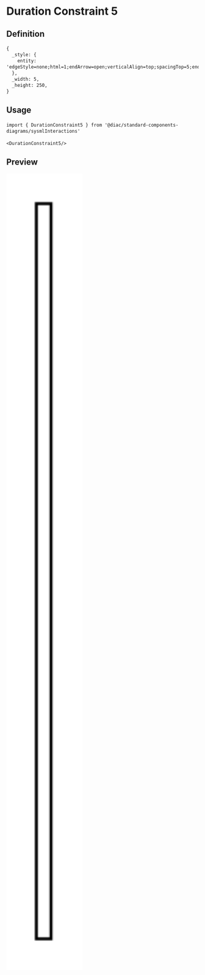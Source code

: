# Duration Constraint 5

## Definition

```
{
  _style: { 
    entity: 'edgeStyle=none;html=1;endArrow=open;verticalAlign=top;spacingTop=5;endSize=12;',
  },
  _width: 5,
  _height: 250,
}
```

## Usage

```
import { DurationConstraint5 } from '@diac/standard-components-diagrams/sysmlInteractions'

<DurationConstraint5/>
```

## Preview

<img src="./duration-constraint-5.png" width="200"/>
